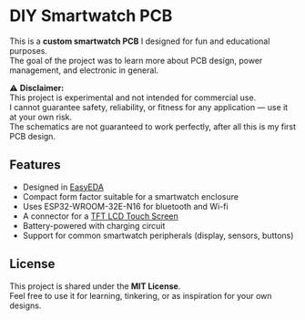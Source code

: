 # DIY Smartwatch PCB  
This is a **custom smartwatch PCB** I designed for fun and educational purposes.  
The goal of the project was to learn more about PCB design, power management, and electronic in general.

⚠️ **Disclaimer:**  
This project is experimental and not intended for commercial use.  
I cannot guarantee safety, reliability, or fitness for any application — use it at your own risk.  
The schematics are not guaranteed to work perfectly, after all this is my first PCB design.

## Features
- Designed in [EasyEDA](https://easyeda.com/)  
- Compact form factor suitable for a smartwatch enclosure  
- Uses ESP32-WROOM-32E-N16 for bluetooth and Wi-fi 
- A connector for a [TFT LCD Touch Screen](https://www.alibaba.com/product-detail/2-8-inch-TFT-LCD-Screen_1600246407796.html)
- Battery-powered with charging circuit  
- Support for common smartwatch peripherals (display, sensors, buttons)  

## License
This project is shared under the **MIT License**.  
Feel free to use it for learning, tinkering, or as inspiration for your own designs.  
